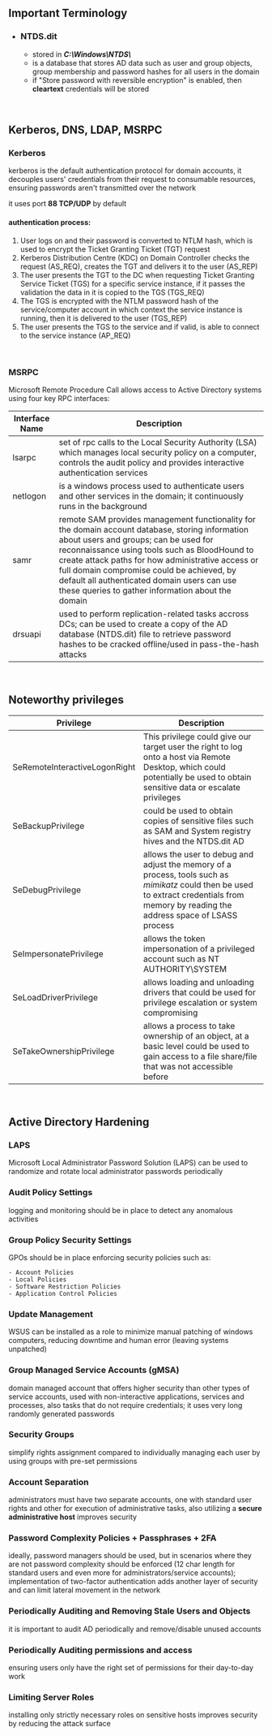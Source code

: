 ## Important Terminology

- ### NTDS.dit

	-  stored in ***C:\\Windows\\NTDS\\***
	- is a database that stores AD data such as user and group objects, group membership and password hashes for all users in the domain
	- if "Store password with reversible encryption" is enabled, then **cleartext** credentials will be stored 

<br>

## Kerberos, DNS, LDAP, MSRPC

### Kerberos

kerberos is the default authentication protocol for domain accounts, it decouples users' credentials from their request to consumable resources, ensuring passwords aren't transmitted over the network

it uses port **88 TCP/UDP** by default

#### authentication process:
1. User logs on and their password is converted to NTLM hash, which is used to encrypt the Ticket Granting Ticket (TGT) request
2. Kerberos Distribution Centre (KDC) on Domain Controller checks the request (AS_REQ), creates the TGT and delivers it to the user (AS_REP)
3. The user presents the TGT to the DC when requesting Ticket Granting Service Ticket (TGS) for a specific service instance, if it passes the validation the data in it is copied to the TGS (TGS_REQ)
4. The TGS is encrypted with the NTLM password hash of the service/computer account in which context the service instance is running, then it is delivered to the user (TGS_REP)
5. The user presents the TGS to the service and if valid, is able to connect to the service instance (AP_REQ)

<br>

### MSRPC

Microsoft Remote Procedure Call allows access to Active Directory systems using four key RPC interfaces:

| Interface Name | Description |
| - | - |
| lsarpc | set of rpc calls to the Local Security Authority (LSA) which manages local security policy on a computer, controls the audit policy and provides interactive authentication services |
| netlogon | is a windows process used to authenticate users and other services in the domain; it continuously runs in the background | 
| samr | remote SAM provides management functionality for the domain account database, storing information about users and groups; can be used for reconnaissance using tools such as BloodHound to create attack paths for how administrative access or full domain compromise could be achieved, by default all authenticated domain users can use these queries to gather information about the domain
| drsuapi | used to perform replication-related tasks accross DCs; can be used to create a copy of the AD database (NTDS.dit) file to retrieve password hashes to be cracked offline/used in pass-the-hash attacks

<br>





## Noteworthy privileges

| Privilege | Description | 
| - | - | 
| SeRemoteInteractiveLogonRight | This privilege could give our target user the right to log onto a host via Remote Desktop, which could potentially be used to obtain sensitive data or escalate privileges | 
| SeBackupPrivilege | could be used to obtain copies of sensitive files such as SAM and System registry hives and the NTDS.dit AD |
| SeDebugPrivilege | allows the user to debug and adjust the memory of a process, tools such as *mimikatz* could then be used to extract credentials from memory by reading the address space of LSASS process |
| SeImpersonatePrivilege  | allows the token impersonation of a privileged account such as NT AUTHORITY\\SYSTEM |
| SeLoadDriverPrivilege | allows loading and unloading drivers that could be used for privilege escalation or system compromising | 
| SeTakeOwnershipPrivilege | allows a process to take ownership of an object, at a basic level could be used to gain access to a file share/file that was not accessible before | 

<br>



## Active Directory Hardening

### LAPS

Microsoft Local Administrator Password Solution (LAPS) can be used to randomize and rotate local administrator passwords periodically

### Audit Policy Settings

logging and monitoring should be in place to detect any anomalous activities

### Group Policy Security Settings

GPOs should be in place enforcing security policies such as: 

	- Account Policies
	- Local Policies
	- Software Restriction Policies
	- Application Control Policies

### Update Management

WSUS can be installed as a role to minimize manual patching of windows computers, reducing downtime and human error (leaving systems unpatched)

### Group Managed Service Accounts (gMSA)

domain managed account that offers higher security than other types of service accounts, used with non-interactive applications, services and processes, also tasks that do not require credentials; it uses very long randomly generated passwords

### Security Groups

simplify rights assignment compared to individually managing each user by using groups with pre-set permissions

### Account Separation

administrators must have two separate accounts, one with standard user rights and other for execution of administrative tasks, also utilizing a **secure administrative host** improves security

### Password Complexity Policies + Passphrases + 2FA

ideally, password managers should be used, but in scenarios where they are not password complexity should be enforced (12 char length for standard users and even more for administrators/service accounts); implementation of two-factor authentication adds another layer of security and can limit lateral movement in the network

### Periodically Auditing and Removing Stale Users and Objects

it is important to audit AD periodically and remove/disable unused accounts

### Periodically Auditing permissions and access

ensuring users only have the right set of permissions for their day-to-day work

### Limiting Server Roles

installing only strictly necessary roles on sensitive hosts improves security by reducing the attack surface


